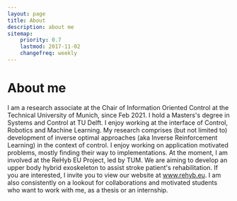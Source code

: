 ```yaml
---
layout: page
title: About
description: about me
sitemap:
    priority: 0.7
    lastmod: 2017-11-02
    changefreq: weekly
---
```

# About me

I am a research associate at the Chair of Information Oriented Control at the Technical University of Munich, since Feb 2021. I hold a Masters's degree in Systems and Control at TU Delft. I enjoy working at the interface of Control, Robotics and Machine Learning. My research comprises (but not limited to) development of inverse optimal approaches (aka Inverse Reinforcement Learning) in the context of control. I enjoy working on application motivated problems, mostly finding their way to implementations. At the moment, I am involved at the ReHyb EU Project, led by TUM. We are aiming to develop an upper body hybrid exoskeleton to assist stroke patient's rehabilitation. If you are interested, I invite you to view our website at www.rehyb.eu. I am also consistently on a lookout for collaborations and motivated students who want to work with me, as a thesis or an internship. 
<!-- ![](/images/work-in-progress.png) -->


<!-- <span class="image left"><img src="{{ "/images/pic05.jpg" | absolute_url }}" alt="" /></span>

On social media, we may share our own thoughts and advance our image notwithstanding spreading musings for different associations and affiliations. With such a critical number of associations with people and relationship on social media, our experience can be over-burden with a considerable measure of information.
-->